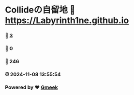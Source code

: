 # Collideの自留地 :link: https://Labyrinth1ne.github.io 
### :page_facing_up: [3](https://Labyrinth1ne.github.io/tag.html) 
### :speech_balloon: 0 
### :hibiscus: 246 
### :alarm_clock: 2024-11-08 13:55:54 
### Powered by :heart: [Gmeek](https://github.com/Meekdai/Gmeek)
